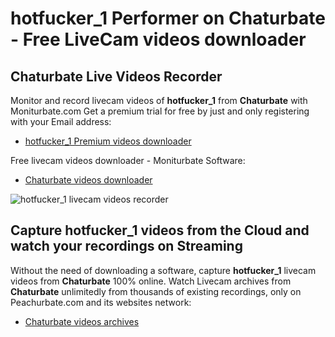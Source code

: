 # hotfucker_1 Performer on Chaturbate - Free LiveCam videos downloader

## Chaturbate Live Videos Recorder

Monitor and record livecam videos of **hotfucker_1** from **Chaturbate** with Moniturbate.com
Get a premium trial for free by just and only registering with your Email address:
* [hotfucker_1 Premium videos downloader](https://moniturbate.com/request-demo-licence-key.html)

Free livecam videos downloader - Moniturbate Software:
* [Chaturbate videos downloader](https://moniturbate.com/moniturbate-download-software.html)

![hotfucker_1 livecam videos recorder](https://peachurnet.com/templates/moniturbate-software.png)


## Capture hotfucker_1 videos from the Cloud and watch your recordings on Streaming

Without the need of downloading a software, capture **hotfucker_1** livecam videos from **Chaturbate** 100% online.
Watch Livecam archives from **Chaturbate** unlimitedly from thousands of existing recordings, only on Peachurbate.com and its websites network:
* [Chaturbate videos archives](https://peachurnet.com/)